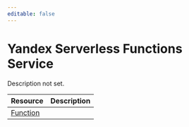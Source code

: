 ```yaml
---
editable: false
---
```


# Yandex Serverless Functions Service
Description not set.

Resource | Description
--- | ---
[Function](Function/index.md) | 